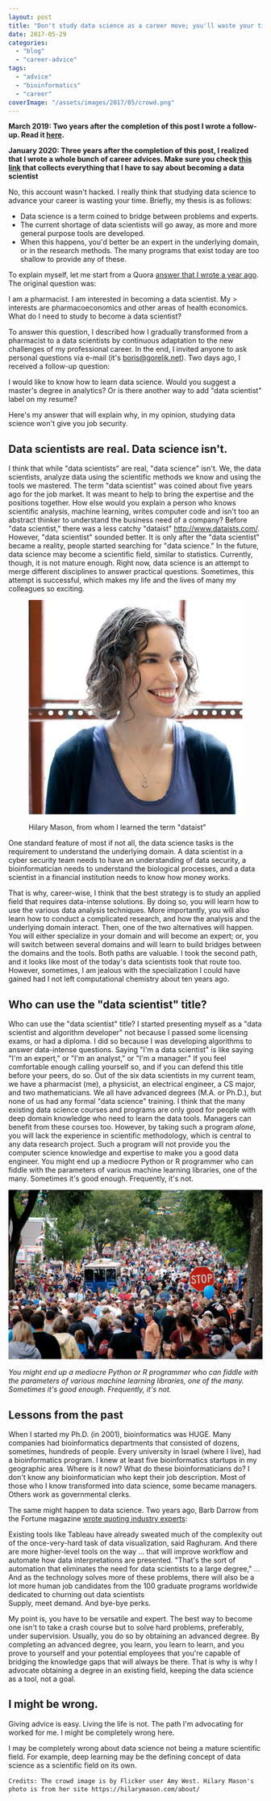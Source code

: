 ```yaml
---
layout: post
title: "Don't study data science as a career move; you'll waste your time!"
date: 2017-05-29
categories: 
  - "blog"
  - "career-advice"
tags: 
  - "advice"
  - "bioinformatics"
  - "career"
coverImage: "/assets/images/2017/05/crowd.png"
---
```


**March 2019: Two years after the completion of this post I wrote a follow-up. Read it [here](https://gorelik.net/2019/03/07/the-data-science-umbrella-or-should-you-study-data-science-as-a-career-move-the-2019-edition/).**

**January 2020: Three years after the completion of this post, I realized that I wrote a whole bunch of career advices. Make sure you check [this link](https://gorelik.net/category/career-advice/) that collects everything that I have to say about becoming a data scientist**

No, this account wasn't hacked. I really think that studying data science to advance your career is wasting your time. Briefly, my thesis is as follows:

- Data science is a term coined to bridge between problems and experts.
- The current shortage of data scientists will go away, as more and more general purpose tools are developed.
- When this happens, you'd better be an expert in the underlying domain, or in the research methods. The many programs that exist today are too shallow to provide any of these.

To explain myself, let me start from a Quora [answer that I wrote a year ago](https://www.quora.com/I-am-a-pharmacist-I-am-interested-in-becoming-a-data-scientist-My-interests-are-pharmacoeconomics-and-other-areas-of-health-economics-What-do-I-need-to-study-to-become-a-data-scientist/answer/Boris-Gorelik). The original question was:

I am a pharmacist. I am interested in becoming a data scientist. My > interests are pharmacoeconomics and other areas of health economics. What do I need to study to become a data scientist?

To answer this question, I described how I gradually transformed from a pharmacist to a data scientists by continuous adaptation to the new challenges of my professional career. In the end, I invited anyone to ask personal questions via e-mail (it's boris@gorelik.net). Two days ago, I received a follow-up question:

I would like to know how to learn data science. Would you suggest a master's degree in analytics? Or is there another way to add "data scientist" label on my resume?

Here's my answer that will explain why, in my opinion, studying data science won't give you job security.

## Data scientists are real. Data science isn't.

I think that while "data scientists" are real, "data science" isn't. We, the data scientists, analyze data using the scientific methods we know and using the tools we mastered. The term "data scientist" was coined about five years ago for the job market. It was meant to help to bring the expertise and the positions together. How else would you explain a person who knows scientific analysis, machine learning, writes computer code and isn't too an abstract thinker to understand the business need of a company? Before "data scientist," there was a less catchy "dataist" http://www.dataists.com/. However, "data scientist" sounded better. It is only after the "data scientist" became a reality, people started searching for "data science." In the future, data science may become a scientific field, similar to statistics. Currently, though, it is not mature enough. Right now, data science is an attempt to merge different disciplines to answer practical questions. Sometimes, this attempt is successful, which makes my life and the lives of many my colleagues so exciting.

<figure>

![Hilary Mason, from whom I learned the term dataist ](/assets/images/2017/05/hilary_mason.jpg)

<figcaption>

Hilary Mason, from whom I learned the term "dataist"

</figcaption>

</figure>

One standard feature of most if not all, the data science tasks is the requirement to understand the underlying domain. A data scientist in a cyber security team needs to have an understanding of data security, a bioinformatician needs to understand the biological processes, and a data scientist in a financial institution needs to know how money works.

That is why, career-wise, I think that the best strategy is to study an applied field that requires data-intense solutions. By doing so, you will learn how to use the various data analysis techniques. More importantly, you will also learn how to conduct a complicated research, and how the analysis and the underlying domain interact. Then, one of the two alternatives will happen. You will either specialize in your domain and will become an expert; or, you will switch between several domains and will learn to build bridges between the domains and the tools. Both paths are valuable. I took the second path, and it looks like most of the today's data scientists took that route too. However, sometimes, I am jealous with the specialization I could have gained had I not left computational chemistry about ten years ago.

## Who can use the "data scientist" title?

Who can use the "data scientist" title? I started presenting myself as a "data scientist and algorithm developer" not because I passed some licensing exams, or had a diploma. I did so because I was developing algorithms to answer data-intense questions. Saying "I'm a data scientist" is like saying "I'm an expert," or "I'm an analyst," or "I'm a manager." If you feel comfortable enough calling yourself so, and if you can defend this title before your peers, do so. Out of the six data scientists in my current team, we have a pharmacist (me), a physicist, an electrical engineer, a CS major, and two mathematicians. We all have advanced degrees (M.A. or Ph.D.), but none of us had any formal "data science" training. I think that the many existing data science courses and programs are only good for people with deep domain knowledge who need to learn the data tools. Managers can benefit from these courses too. However, by taking such a program _alone_, you will lack the experience in scientific methodology, which is central to any data research project. Such a program will not provide you the computer science knowledge and expertise to make you a good data engineer. You might end up a mediocre Python or R programmer who can fiddle with the parameters of various machine learning libraries, one of the many. Sometimes it's good enough. Frequently, it's not.

![](/assets/images/2017/05/crowd.png)

_You might end up a mediocre Python or R programmer who can fiddle with the parameters of various machine learning libraries, one of the many. Sometimes it's good enough. Frequently, it's not._

## Lessons from the past

When I started my Ph.D. (in 2001), bioinformatics was HUGE. Many companies had bioinformatics departments that consisted of dozens, sometimes, hundreds of people. Every university in Israel (where I live), had a bioinformatics program. I knew at least five bioinformatics startups in my geographic area. Where is it now? What do these bioinformaticians do? I don't know any bioinformatician who kept their job description. Most of those who I know transformed into data science, some became managers. Others work as governmental clerks.

The same might happen to data science. Two years ago, Barb Darrow from the Fortune magazine [wrote quoting industry experts](http://fortune.com/2015/05/21/data-science-white-hot/):

Existing tools like Tableau have already sweated much of the complexity out of the once-very-hard task of data visualization, said Raghuram. And there are more higher-level tools on the way ... that will improve workflow and automate how data interpretations are presented. "That's the sort of automation that eliminates the need for data scientists to a large degree," ... And as the technology solves more of these problems, there will also be a lot more human job candidates from the 100 graduate programs worldwide dedicated to churning out data scientists  
Supply, meet demand. And bye-bye perks.

My point is, you have to be versatile and expert. The best way to become one isn't to take a crash course but to solve hard problems, preferably, under supervision. Usually, you do so by obtaining an advanced degree. By completing an advanced degree, you learn, you learn to learn, and you prove to yourself and your potential employees that you're capable of bridging the knowledge gaps that will always be there. That is why is why I advocate obtaining a degree in an existing field, keeping the data science as a tool, not a goal.

## I might be wrong.

Giving advice is easy. Living the life is not. The path I'm advocating for worked for me. I might be completely wrong here.

I may be completely wrong about data science not being a mature scientific field. For example, deep learning may be the defining concept of data science as a scientific field on its own.

```
Credits: The crowd image is by Flicker user Amy West. Hilary Mason's photo is from her site https://hilarymason.com/about/
```
